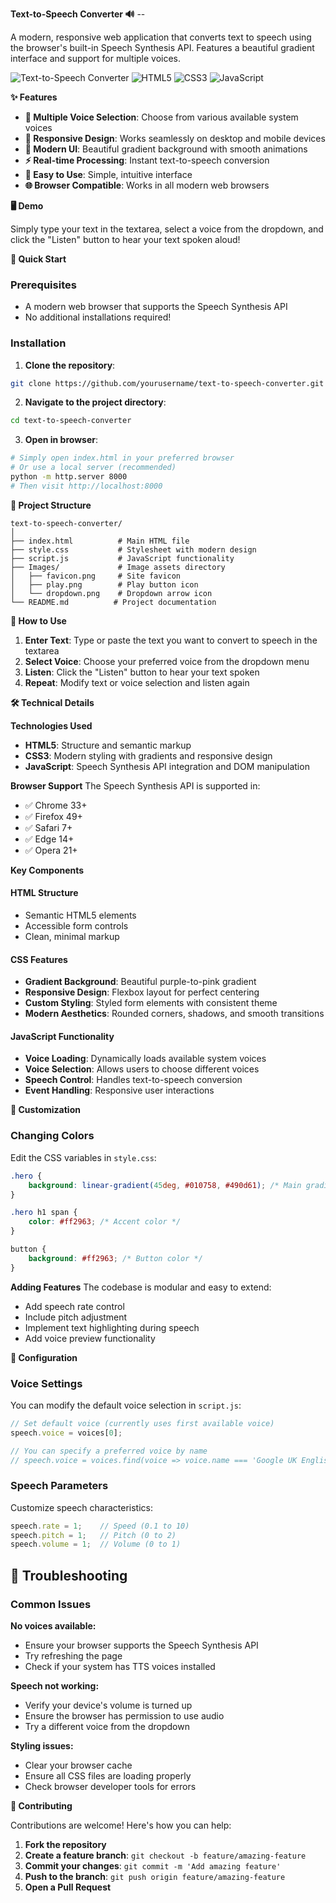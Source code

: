 **Text-to-Speech Converter 🔊** --

A modern, responsive web application that converts text to speech using the browser's built-in Speech Synthesis API. Features a beautiful gradient interface and support for multiple voices.

![Text-to-Speech Converter](https://img.shields.io/badge/Status-Active-brightgreen)
![HTML5](https://img.shields.io/badge/HTML5-E34F26?style=flat&logo=html5&logoColor=white)
![CSS3](https://img.shields.io/badge/CSS3-1572B6?style=flat&logo=css3&logoColor=white)
![JavaScript](https://img.shields.io/badge/JavaScript-F7DF1E?style=flat&logo=javascript&logoColor=black)

**✨ Features**

- **🎵 Multiple Voice Selection**: Choose from various available system voices
- **📱 Responsive Design**: Works seamlessly on desktop and mobile devices
- **🎨 Modern UI**: Beautiful gradient background with smooth animations
- **⚡ Real-time Processing**: Instant text-to-speech conversion
- **🔧 Easy to Use**: Simple, intuitive interface
- **🌐 Browser Compatible**: Works in all modern web browsers

**🖥️ Demo**

Simply type your text in the textarea, select a voice from the dropdown, and click the "Listen" button to hear your text spoken aloud!

**🚀 Quick Start**

### Prerequisites
- A modern web browser that supports the Speech Synthesis API
- No additional installations required!

### Installation

1. **Clone the repository**:
```bash
git clone https://github.com/yourusername/text-to-speech-converter.git
```

2. **Navigate to the project directory**:
```bash
cd text-to-speech-converter
```

3. **Open in browser**:
```bash
# Simply open index.html in your preferred browser
# Or use a local server (recommended)
python -m http.server 8000
# Then visit http://localhost:8000
```

**📁 Project Structure**

```
text-to-speech-converter/
│
├── index.html          # Main HTML file
├── style.css           # Stylesheet with modern design
├── script.js           # JavaScript functionality
├── Images/             # Image assets directory
│   ├── favicon.png     # Site favicon
│   ├── play.png        # Play button icon
│   └── dropdown.png    # Dropdown arrow icon
└── README.md          # Project documentation
```

**🎯 How to Use**

1. **Enter Text**: Type or paste the text you want to convert to speech in the textarea
2. **Select Voice**: Choose your preferred voice from the dropdown menu
3. **Listen**: Click the "Listen" button to hear your text spoken
4. **Repeat**: Modify text or voice selection and listen again

**🛠️ Technical Details**

**Technologies Used**
- **HTML5**: Structure and semantic markup
- **CSS3**: Modern styling with gradients and responsive design
- **JavaScript**: Speech Synthesis API integration and DOM manipulation

**Browser Support**
The Speech Synthesis API is supported in:
- ✅ Chrome 33+
- ✅ Firefox 49+
- ✅ Safari 7+
- ✅ Edge 14+
- ✅ Opera 21+

**Key Components**

#### HTML Structure
- Semantic HTML5 elements
- Accessible form controls
- Clean, minimal markup

#### CSS Features
- **Gradient Background**: Beautiful purple-to-pink gradient
- **Responsive Design**: Flexbox layout for perfect centering
- **Custom Styling**: Styled form elements with consistent theme
- **Modern Aesthetics**: Rounded corners, shadows, and smooth transitions

#### JavaScript Functionality
- **Voice Loading**: Dynamically loads available system voices
- **Voice Selection**: Allows users to choose different voices
- **Speech Control**: Handles text-to-speech conversion
- **Event Handling**: Responsive user interactions

**🎨 Customization**

### Changing Colors
Edit the CSS variables in `style.css`:
```css
.hero {
    background: linear-gradient(45deg, #010758, #490d61); /* Main gradient */
}

.hero h1 span {
    color: #ff2963; /* Accent color */
}

button {
    background: #ff2963; /* Button color */
}
```
**Adding Features**
The codebase is modular and easy to extend:
- Add speech rate control
- Include pitch adjustment
- Implement text highlighting during speech
- Add voice preview functionality

**🔧 Configuration**

### Voice Settings
You can modify the default voice selection in `script.js`:
```javascript
// Set default voice (currently uses first available voice)
speech.voice = voices[0];

// You can specify a preferred voice by name
// speech.voice = voices.find(voice => voice.name === 'Google UK English Male');
```

### Speech Parameters
Customize speech characteristics:
```javascript
speech.rate = 1;    // Speed (0.1 to 10)
speech.pitch = 1;   // Pitch (0 to 2)
speech.volume = 1;  // Volume (0 to 1)
```

## 🐛 Troubleshooting

### Common Issues

**No voices available:**
- Ensure your browser supports the Speech Synthesis API
- Try refreshing the page
- Check if your system has TTS voices installed

**Speech not working:**
- Verify your device's volume is turned up
- Ensure the browser has permission to use audio
- Try a different voice from the dropdown

**Styling issues:**
- Clear your browser cache
- Ensure all CSS files are loading properly
- Check browser developer tools for errors

**🤝 Contributing**

Contributions are welcome! Here's how you can help:

1. **Fork the repository**
2. **Create a feature branch**: `git checkout -b feature/amazing-feature`
3. **Commit your changes**: `git commit -m 'Add amazing feature'`
4. **Push to the branch**: `git push origin feature/amazing-feature`
5. **Open a Pull Request**
